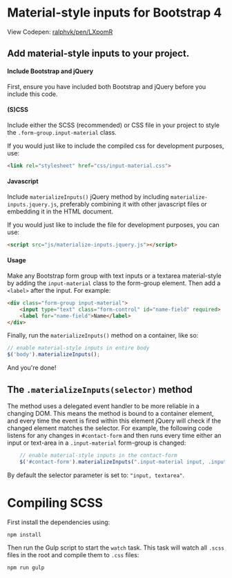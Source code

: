 # Material-style inputs for Bootstrap 4

View Codepen: [ralphvk/pen/LXpomR](https://codepen.io/ralphvk/pen/LXpomR)

## Add material-style inputs to your project.

#### Include Bootstrap and jQuery
First, ensure you have included both Bootstrap and jQuery before you include this code.

#### (S)CSS
Include either the SCSS (recommended) or CSS file in your project to style the ```.form-group.input-material``` class.

If you would just like to include the compiled css for development purposes, use:
```html
<link rel="stylesheet" href="css/input-material.css">
```

#### Javascript
Include ```materializeInputs()``` jQuery method by including ```materialize-inputs.jquery.js```, preferably combining it with other javascript files or embedding it in the HTML document.

If you would just like to include the file for development purposes, you can use:
```html
<script src="js/materialize-inputs.jquery.js"></script>
```

#### Usage
Make any Bootstrap form group with text inputs or a textarea material-style by adding the ```input-material``` class to the form-group element. Then add a ```<label>``` after the input. For example:

```html
<div class="form-group input-material">
    <input type="text" class="form-control" id="name-field" required>
    <label for="name-field">Name</label>
</div>
```

Finally, run the ```materializeInputs()``` method on a container, like so:

```javascript
// enable material-style inputs in entire body
$('body').materializeInputs();
```

And you're done!

## The ```.materializeInputs(selector)``` method

The method uses a delegated event handler to be more reliable in a changing DOM. This means the method is bound to a container element, and every time the event is fired within this element jQuery will check if the changed element matches the selector. For example, the following code listens for any changes in ```#contact-form``` and then runs every time either an input or text-area in a ```.input-material``` form-group is changed:

```javascript
    // enable material-style inputs in the contact-form
    $('#contact-form').materializeInputs(".input-material input, .input-material textarea");
```

By default the selector parameter is set to: ```"input, textarea"```.

# Compiling SCSS

First install the dependencies using:
```
npm install
```

Then run the Gulp script to start the ```watch``` task. This task will watch all ```.scss``` files in the root and compile them to ```.css``` files:
```
npm run gulp
```